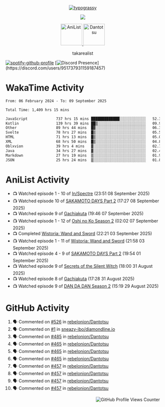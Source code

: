 <div align="center">
<a href="https://github.com/kawarimidoll/typograssy">
    <img alt="typograssy" src="https://typograssy.deno.dev/api?text=%E3%82%B8%E3%83%A7%E3%83%B3%E3%81%A7%E3%81%99%E3%80%82%E3%81%93%E3%82%93%E3%81%AB%E3%81%A1%E3%81%AF%20%20%5E%5E%20sup%20iam%20ibo%20--&&l0=none&l1=82d9d0&l2=027353&l3=038c4c&l4=01402e&bg=none&frame=none&speed=100&comment=">
</a>
</div>
<p align="center">
  <a href="https://skillicons.dev">
    <img src="https://skillicons.dev/icons?i=kotlin,figma,obsidian,androidstudio,vscode,css,html" />
  </a>
</p>

<p align="center">
    <a href="https://anilist.co/user/takarealist112/">
      <img src="https://i.imgur.com/LDvh7Lg.gif" alt="AniList" style="width: 70px; height: auto;">
    </a>
    <a href="https://discord.gg/4HPZ5nAWwM/">
      <img src="https://i.imgur.com/5o3Y9Jb.gif" alt="Dantotsu" style="width: 70px; height: auto;">
    </a>
</p>

<p align="center">
takarealist
</p>

[![spotify-github-profile](https://spotify-github-profile.vercel.app/api/view?uid=216np2gahwfhcjozqmzomew7i&cover_image=true&theme=novatorem&show_offline=true&background_color=121212&interchange=false&bar_color=53b14f&bar_color_cover=true)](https://spotify-github-profile.vercel.app/api/view?uid=216np2gahwfhcjozqmzomew7i&redirect=true)
[![Discord Presence](https://lanyard-profile-readme.vercel.app/api/951737931159187457?theme=dark&bg=Oe1116&animated=false&hideDiscrim=true&borderRadius=30px&idleMessage=currently%20offline...)](https://discord.com/users/951737931159187457)

# WakaTime Activity

<!--START_SECTION:waka-->

```txt
From: 06 February 2024 - To: 09 September 2025

Total Time: 1,409 hrs 15 mins

JavaScript             737 hrs 15 mins █████████████░░░░░░░░░░░░   52.32 %
Kotlin                 139 hrs 39 mins ██▒░░░░░░░░░░░░░░░░░░░░░░   09.91 %
Other                  89 hrs 44 mins  █▓░░░░░░░░░░░░░░░░░░░░░░░   06.37 %
Svelte                 78 hrs 27 mins  █▒░░░░░░░░░░░░░░░░░░░░░░░   05.57 %
HTML                   71 hrs 13 mins  █▒░░░░░░░░░░░░░░░░░░░░░░░   05.05 %
XML                    68 hrs 50 mins  █▒░░░░░░░░░░░░░░░░░░░░░░░   04.89 %
Oblxvion               39 hrs 4 mins   ▓░░░░░░░░░░░░░░░░░░░░░░░░   02.77 %
Java                   34 hrs 27 mins  ▓░░░░░░░░░░░░░░░░░░░░░░░░   02.44 %
Markdown               27 hrs 19 mins  ▒░░░░░░░░░░░░░░░░░░░░░░░░   01.94 %
JSON                   25 hrs 24 mins  ▒░░░░░░░░░░░░░░░░░░░░░░░░   01.80 %
```

<!--END_SECTION:waka-->

# AniList Activity

<!-- ANILIST_ACTIVITY:start -->

-   📺 Watched episode 1 - 10 of [In/Spectre](https://anilist.co/anime/107201) (23:51 08 September 2025)
-   📺 Watched episode 10 of [SAKAMOTO DAYS Part 2](https://anilist.co/anime/184237) (17:27 08 September 2025)
-   📺 Watched episode 9 of [Gachiakuta](https://anilist.co/anime/178025) (19:46 07 September 2025)
-   📺 Watched episode 1 - 12 of [Oshi no Ko Season 2](https://anilist.co/anime/166531) (02:02 07 September 2025)
-   📺 Completed [Wistoria: Wand and Sword](https://anilist.co/anime/174576) (22:21 03 September 2025)
-   📺 Watched episode 1 - 11 of [Wistoria: Wand and Sword](https://anilist.co/anime/174576) (21:58 03 September 2025)
-   📺 Watched episode 4 - 9 of [SAKAMOTO DAYS Part 2](https://anilist.co/anime/184237) (19:54 01 September 2025)
-   📺 Watched episode 9 of [Secrets of the Silent Witch](https://anilist.co/anime/179966) (18:00 31 August 2025)
-   📺 Watched episode 8 of [Gachiakuta](https://anilist.co/anime/178025) (17:28 31 August 2025)
-   📺 Watched episode 9 of [DAN DA DAN Season 2](https://anilist.co/anime/185660) (15:19 29 August 2025)

<!-- ANILIST_ACTIVITY:end -->

# GitHub Activity

<!--START_SECTION:activity-->

1. 🗣 Commented on [#526](https://github.com/rebelonion/Dantotsu/pull/526#issuecomment-2481012390) in [rebelonion/Dantotsu](https://github.com/rebelonion/Dantotsu)
2. 🗣 Commented on [#1](https://github.com/sneazy-ibo/diamondline.io/issues/1#issuecomment-2411269955) in [sneazy-ibo/diamondline.io](https://github.com/sneazy-ibo/diamondline.io)
3. 🗣 Commented on [#485](https://github.com/rebelonion/Dantotsu/issues/485#issuecomment-2374839206) in [rebelonion/Dantotsu](https://github.com/rebelonion/Dantotsu)
4. 🗣 Commented on [#465](https://github.com/rebelonion/Dantotsu/issues/465#issuecomment-2257555066) in [rebelonion/Dantotsu](https://github.com/rebelonion/Dantotsu)
5. 🗣 Commented on [#465](https://github.com/rebelonion/Dantotsu/issues/465#issuecomment-2257389149) in [rebelonion/Dantotsu](https://github.com/rebelonion/Dantotsu)
6. 🗣 Commented on [#465](https://github.com/rebelonion/Dantotsu/issues/465#issuecomment-2257388359) in [rebelonion/Dantotsu](https://github.com/rebelonion/Dantotsu)
7. 🗣 Commented on [#457](https://github.com/rebelonion/Dantotsu/issues/457#issuecomment-2256121324) in [rebelonion/Dantotsu](https://github.com/rebelonion/Dantotsu)
8. 🗣 Commented on [#457](https://github.com/rebelonion/Dantotsu/issues/457#issuecomment-2256120426) in [rebelonion/Dantotsu](https://github.com/rebelonion/Dantotsu)
9. 🗣 Commented on [#457](https://github.com/rebelonion/Dantotsu/issues/457#issuecomment-2256119951) in [rebelonion/Dantotsu](https://github.com/rebelonion/Dantotsu)
10. 🗣 Commented on [#457](https://github.com/rebelonion/Dantotsu/issues/457#issuecomment-2256116300) in [rebelonion/Dantotsu](https://github.com/rebelonion/Dantotsu)
<!--END_SECTION:activity-->

<div align="right">
    <img src="https://komarev.com/ghpvc/?username=sneazy-ibo&color=ff6e00&label=Counter&abbreviated=true" alt="GitHub Profile Views Counter">
</div>
